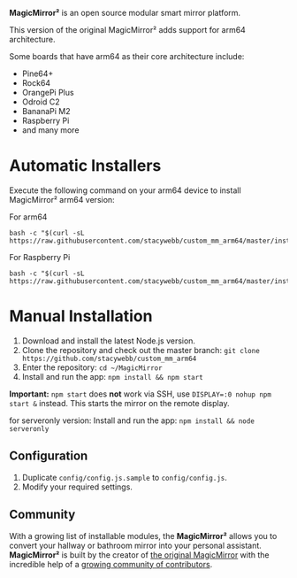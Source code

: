 **MagicMirror²** is an open source modular smart mirror platform.

This version of the original MagicMirror² adds support for arm64 architecture.

Some boards that have arm64 as their core architecture include:

- Pine64+
- Rock64
- OrangePi Plus
- Odroid C2
- BananaPi M2
- Raspberry Pi
- and many more

# Automatic Installers

Execute the following command on your arm64 device to install MagicMirror² arm64 version:

For arm64

```
bash -c "$(curl -sL https://raw.githubusercontent.com/stacywebb/custom_mm_arm64/master/installers/arm64.sh)"
```

For Raspberry Pi

```
bash -c "$(curl -sL https://raw.githubusercontent.com/stacywebb/custom_mm_arm64/master/installers/raspberry.sh)"
```


# Manual Installation

1. Download and install the latest Node.js version.
2. Clone the repository and check out the master branch: `git clone https://github.com/stacywebb/custom_mm_arm64`
3. Enter the repository: `cd ~/MagicMirror`
4. Install and run the app: `npm install && npm start`

**Important:** `npm start` does **not** work via SSH, use `DISPLAY=:0 nohup npm start &` instead. This starts the mirror on the remote display.

for serveronly version: Install and run the app: `npm install && node serveronly`

## Configuration

1. Duplicate `config/config.js.sample` to `config/config.js`.
2. Modify your required settings.

## Community

With a growing list of installable modules, the **MagicMirror²** allows you to convert your hallway or bathroom mirror into your personal assistant. **MagicMirror²** is built by the creator of [the original MagicMirror](http://michaelteeuw.nl/tagged/magicmirror) with the incredible help of a [growing community of contributors](https://github.com/MichMich/MagicMirror/graphs/contributors).

